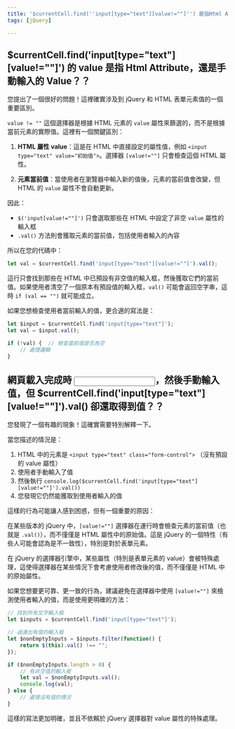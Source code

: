 ```yaml
---
title: '$currentCell.find(''input[type="text"][value!=""]'') 是指Html Attribute 還是 DOM ??'
tags: [jQuery]

---
```


## $currentCell.find('input[type="text"][value!=""]') 的 value 是指 Html Attribute，還是手動輸入的 Value？？

您提出了一個很好的問題！這裡確實涉及到 jQuery 和 HTML 表單元素值的一個重要區別。

`value != ""` 這個選擇器是根據 HTML 元素的 `value` 屬性來篩選的，而不是根據當前元素的實際值。這裡有一個關鍵區別：

1. **HTML 屬性 value**：這是在 HTML 中直接設定的屬性值，例如 `<input type="text" value="初始值">`。選擇器 `[value!=""]` 只會檢查這個 HTML 屬性。

2. **元素當前值**：當使用者在瀏覽器中輸入新的值後，元素的當前值會改變，但 HTML 的 `value` 屬性不會自動更新。

因此：
- `$('input[value!=""]')` 只會選取那些在 HTML 中設定了非空 `value` 屬性的輸入框
- `.val()` 方法則會獲取元素的當前值，包括使用者輸入的內容

所以在您的代碼中：
```javascript
let val = $currentCell.find('input[type="text"][value!=""]').val();
```

這行只會找到那些在 HTML 中已預設有非空值的輸入框，然後獲取它們的當前值。如果使用者清空了一個原本有預設值的輸入框，`val()` 可能會返回空字串，這時 `if (val == "")` 就可能成立。

如果您想檢查使用者當前輸入的值，更合適的寫法是：
```javascript
let $input = $currentCell.find('input[type="text"]');
let val = $input.val();

if (!val) {  // 檢查當前值是否為空
    // 處理邏輯
}
```

## 網頁載入完成時 <input type="text" class="form-control">，然後手動輸入值，但 $currentCell.find('input[type="text"][value!=""]').val() 卻還取得到值？？

您發現了一個有趣的現象！這確實需要特別解釋一下。

當您描述的情況是：
1. HTML 中的元素是 `<input type="text" class="form-control">` （沒有預設的 value 屬性）
2. 使用者手動輸入了值
3. 然後執行 `console.log($currentCell.find('input[type="text"][value!=""]').val())`
4. 您發現它仍然能獲取到使用者輸入的值

這樣的行為可能讓人感到困惑，但有一個重要的原因：

在某些版本的 jQuery 中，`[value!=""]` 選擇器在運行時會檢查元素的當前值（也就是 `.val()`），而不僅僅是 HTML 屬性中的原始值。這是 jQuery 的一個特性（有些人可能會認為是不一致性），特別是對於表單元素。

在 jQuery 的選擇器引擎中，某些屬性（特別是表單元素的 value）會被特殊處理，這使得選擇器在某些情況下會考慮使用者修改後的值，而不僅僅是 HTML 中的原始屬性。

如果您想要更可靠、更一致的行為，建議避免在選擇器中使用 `[value!=""]` 來檢測使用者輸入的值，而是使用更明確的方法：

```javascript
// 找到所有文字輸入框
let $inputs = $currentCell.find('input[type="text"]');

// 過濾出有值的輸入框
let $nonEmptyInputs = $inputs.filter(function() {
    return $(this).val() !== "";
});

if ($nonEmptyInputs.length > 0) {
    // 有非空值的輸入框
    let val = $nonEmptyInputs.val();
    console.log(val);
} else {
    // 處理沒有值的情況
}
```

這樣的寫法更加明確，並且不依賴於 jQuery 選擇器對 value 屬性的特殊處理。